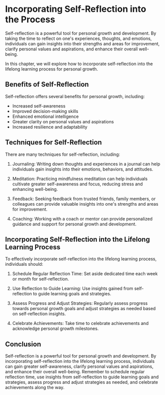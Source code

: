 Incorporating Self-Reflection into the Process
========================================================================================================

Self-reflection is a powerful tool for personal growth and development. By taking the time to reflect on one's experiences, thoughts, and emotions, individuals can gain insights into their strengths and areas for improvement, clarify personal values and aspirations, and enhance their overall well-being.

In this chapter, we will explore how to incorporate self-reflection into the lifelong learning process for personal growth.

Benefits of Self-Reflection
---------------------------

Self-reflection offers several benefits for personal growth, including:

* Increased self-awareness
* Improved decision-making skills
* Enhanced emotional intelligence
* Greater clarity on personal values and aspirations
* Increased resilience and adaptability

Techniques for Self-Reflection
------------------------------

There are many techniques for self-reflection, including:

1. Journaling: Writing down thoughts and experiences in a journal can help individuals gain insights into their emotions, behaviors, and attitudes.

2. Meditation: Practicing mindfulness meditation can help individuals cultivate greater self-awareness and focus, reducing stress and enhancing well-being.

3. Feedback: Seeking feedback from trusted friends, family members, or colleagues can provide valuable insights into one's strengths and areas for improvement.

4. Coaching: Working with a coach or mentor can provide personalized guidance and support for personal growth and development.

Incorporating Self-Reflection into the Lifelong Learning Process
----------------------------------------------------------------

To effectively incorporate self-reflection into the lifelong learning process, individuals should:

1. Schedule Regular Reflection Time: Set aside dedicated time each week or month for self-reflection.

2. Use Reflection to Guide Learning: Use insights gained from self-reflection to guide learning goals and strategies.

3. Assess Progress and Adjust Strategies: Regularly assess progress towards personal growth goals and adjust strategies as needed based on self-reflection insights.

4. Celebrate Achievements: Take time to celebrate achievements and acknowledge personal growth milestones.

Conclusion
----------

Self-reflection is a powerful tool for personal growth and development. By incorporating self-reflection into the lifelong learning process, individuals can gain greater self-awareness, clarify personal values and aspirations, and enhance their overall well-being. Remember to schedule regular reflection time, use insights from self-reflection to guide learning goals and strategies, assess progress and adjust strategies as needed, and celebrate achievements along the way.
